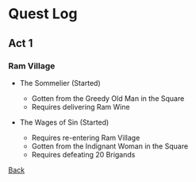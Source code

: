 # Quest Log

## Act 1

### Ram Village

- The Sommelier (Started)
  - Gotten from the Greedy Old Man in the Square
  - Requires delivering Ram Wine

- The Wages of Sin (Started)
  - Requires re-entering Ram Village
  - Gotten from the Indignant Woman in the Square
  - Requires defeating 20 Brigands

[Back](../README.md)